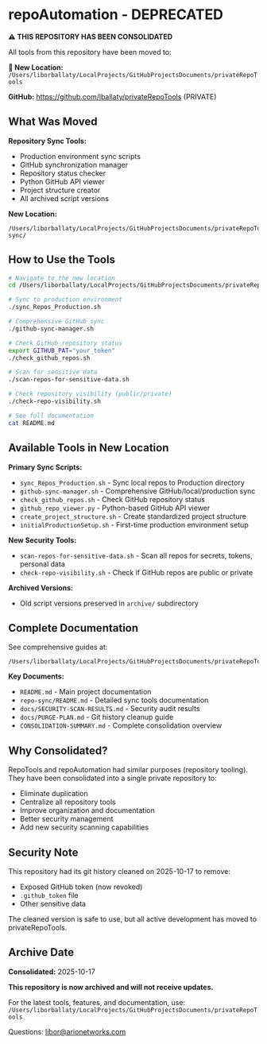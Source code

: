 # repoAutomation - DEPRECATED

**⚠️ THIS REPOSITORY HAS BEEN CONSOLIDATED**

All tools from this repository have been moved to:

**📍 New Location:** `/Users/liborballaty/LocalProjects/GitHubProjectsDocuments/privateRepoTools`

**GitHub:** https://github.com/lballaty/privateRepoTools (PRIVATE)

## What Was Moved

**Repository Sync Tools:**
- Production environment sync scripts
- GitHub synchronization manager
- Repository status checker
- Python GitHub API viewer
- Project structure creator
- All archived script versions

**New Location:**
```
/Users/liborballaty/LocalProjects/GitHubProjectsDocuments/privateRepoTools/repo-sync/
```

## How to Use the Tools

```bash
# Navigate to the new location
cd /Users/liborballaty/LocalProjects/GitHubProjectsDocuments/privateRepoTools/repo-sync

# Sync to production environment
./sync_Repos_Production.sh

# Comprehensive GitHub sync
./github-sync-manager.sh

# Check GitHub repository status
export GITHUB_PAT="your_token"
./check_github_repos.sh

# Scan for sensitive data
./scan-repos-for-sensitive-data.sh

# Check repository visibility (public/private)
./check-repo-visibility.sh

# See full documentation
cat README.md
```

## Available Tools in New Location

**Primary Sync Scripts:**
- `sync_Repos_Production.sh` - Sync local repos to Production directory
- `github-sync-manager.sh` - Comprehensive GitHub/local/production sync
- `check_github_repos.sh` - Check GitHub repository status
- `github_repo_viewer.py` - Python-based GitHub API viewer
- `create_project_structure.sh` - Create standardized project structure
- `initialProductionSetup.sh` - First-time production environment setup

**New Security Tools:**
- `scan-repos-for-sensitive-data.sh` - Scan all repos for secrets, tokens, personal data
- `check-repo-visibility.sh` - Check if GitHub repos are public or private

**Archived Versions:**
- Old script versions preserved in `archive/` subdirectory

## Complete Documentation

See comprehensive guides at:
```
/Users/liborballaty/LocalProjects/GitHubProjectsDocuments/privateRepoTools/docs/
```

**Key Documents:**
- `README.md` - Main project documentation
- `repo-sync/README.md` - Detailed sync tools documentation
- `docs/SECURITY-SCAN-RESULTS.md` - Security audit results
- `docs/PURGE-PLAN.md` - Git history cleanup guide
- `CONSOLIDATION-SUMMARY.md` - Complete consolidation overview

## Why Consolidated?

RepoTools and repoAutomation had similar purposes (repository tooling). They have been consolidated into a single private repository to:
- Eliminate duplication
- Centralize all repository tools
- Improve organization and documentation
- Better security management
- Add new security scanning capabilities

## Security Note

This repository had its git history cleaned on 2025-10-17 to remove:
- Exposed GitHub token (now revoked)
- `.github_token` file
- Other sensitive data

The cleaned version is safe to use, but all active development has moved to privateRepoTools.

## Archive Date

**Consolidated:** 2025-10-17

**This repository is now archived and will not receive updates.**

For the latest tools, features, and documentation, use:
`/Users/liborballaty/LocalProjects/GitHubProjectsDocuments/privateRepoTools`

Questions: libor@arionetworks.com

